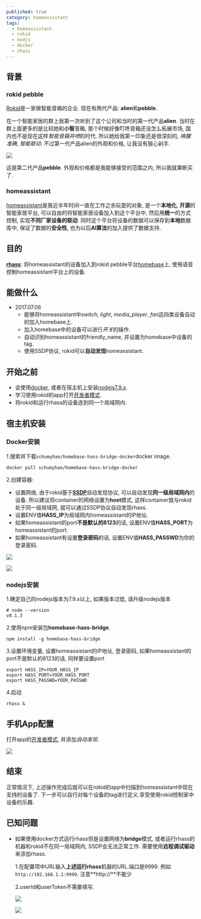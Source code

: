 ```yaml
---
published: true
category: homeassistant
tags:
  - homeassistant
  - rokid
  - nodjs
  - docker
  - rhass
---
```

## 背景

### rokid pebble

[Rokid](https://www.rokid.com/)是一家做智能音箱的企业. 现在有两代产品: **alien**和**pebble**.

在一个智能家居的群上我第一次听到了这个公司和当时的第一代产品**alien**. 当时在群上面更多的是比较她和**小智**音箱, 那个时候好像叮咚音箱还没怎么拓展市场, 国内也不是现在这样*智能音箱井喷*的时代. 所以她给我第一印象还是很深刻的, *唤醒准确*, *智能联动*. 不过第一代产品alien的外观和价格, 让我没有狠心剁手.

![]({{site.baseurl}}/images/homeassistant/bridge_to_rokid/pebble.jpg)

这是第二代产品**pebble**. 外观和价格都是我能够接受的范围之内, 所以我就果断买了.

### homeassistant

[homeassistant](https://home-assistant.io/)是我近半年时间一直在工作之余玩耍的对象, 是一个**本地化**, **开源**的智能家居平台, 可以自由的将智能家居设备加入到这个平台中, 然后用**统一**的方式控制, 实现**不同厂家设备的联动**. 同时这个平台将设备的数据可以保存到**本地**数据库中, 保证了数据的**安全性**, 也为以后**AI算法**的加入提供了数据支持.

## 目的

[**rhass**](https://github.com/SchumyHao/homebase-hass-bridge): 将homeassistant的设备加入到rokid pebble平台[homebase](https://rokid.github.io/rokid-homebase-docs/)上, 使用语音控制homeassistant平台上的设备.

## 能做什么

- 2017.07.06
    - 能够将homeassistant中*switch*, *light*, *media_player*, *fan*这四类设备自动的加入homebase上.
    - 加入homebase中的设备可以进行*开关*的操作.
    - 自动识别homeassistant的friendly_name, 并设置为homebase中设备的tag.
    - 使用SSDP协议, rokid可以**自动发现**homeassistant.

## 开始之前

- 会使用[docker](https://hub.docker.com/), 或者在宿主机上安装[nodejs7.9.x](https://nodejs.org/en/).
- 学习使用rokid的app打开[开发者模式](https://rokid.github.io/rokid-homebase-docs/tools/developer-driver.html).
- 将rokid和运行rhass的设备连到同一个局域网内.

## 宿主机安装

### Docker安装

1.搜索并下载`schumyhao/homebase-hass-bridge-docker`docker image.

```
docker pull schumyhao/homebase-hass-bridge-docker
```


2.创建容器:

- 设置网络, 由于rokid基于[**SSDP**](https://en.wikipedia.org/wiki/Simple_Service_Discovery_Protocol)自动发现协议, 可以自动发现**同一级局域网内**的设备. 所以建议将container的网络设置为**host**模式, 这样container就与rokid处于同一级局域网, 就可以通过SSDP协议自动发现rhass.
- 设置ENV值**HASS_IP**为局域网内homeassistant的IP地址.
- 如果homeassistant的port**不是默认的8123**的话, 设置ENV值**HASS_PORT**为homeassistant的port.
- 如果homeassistant有设置**登录密码**的话, 设置ENV值**HASS_PASSWD**为你的登录密码.

![]({{site.baseurl}}/images/homeassistant/bridge_to_rokid/创建容器2.jpg)

![]({{site.baseurl}}/images/homeassistant/bridge_to_rokid/创建容器3.jpg)

### nodejs安装

1.确定自己的nodejs版本为7.9.x以上, 如果版本过低, 请升级nodejs版本
```
# node --version
v8.1.3
```

2.使用npm安装包**homebase-hass-bridge**.
```
npm install -g homebase-hass-bridge
```

3.设置环境变量, 设置homeassistant的IP地址, 登录密码, 如果homeassistant的port不是默认的8123的话, 同样要设置port
```
export HASS_IP=YOUR_HASS_IP
export HASS_PORT=YOUR_HASS_PORT
export HASS_PASSWD=YOUR_PASSWD
```

4.启动
```
rhass &
```

## 手机App配置

打开app的[开发者模式](https://rokid.github.io/rokid-homebase-docs/tools/developer-driver.html), 并添加*自动发现*.

![]({{site.baseurl}}/images/homeassistant/bridge_to_rokid/手机配置自动发现.png)



## 结束

正常情况下, 上述操作完成后就可以在rokid的app中扫描到homeassistant中现在支持的设备了. 下一步可以自行对每个设备的tag进行定义.享受使用rokid控制家中设备的乐趣.


## 已知问题
- 如果使用docker方式运行rhass但是设置网络为**bridge**模式, 或者运行rhass的机器和rokid不在同一局域网内, SSDP会无法正常工作. 需要使用**远程调试驱动**来添加rhass.

	1.在配置项中URL输入**上述运行rhass**机器的URL.端口是9999. 例如`http://192.168.1.1:9999`. 注意**http://**不能少

	2.userId和userToken不需要填写.

	![]({{site.baseurl}}/images/homeassistant/bridge_to_rokid/手机配置1.png)

	![]({{site.baseurl}}/images/homeassistant/bridge_to_rokid/手机配置2.png)

